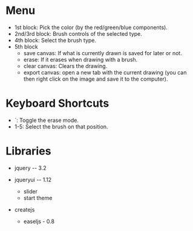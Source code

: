 # Menu #

- 1st block: Pick the color (by the red/green/blue components).
- 2nd/3rd block: Brush controls of the selected type.
- 4th block: Select the brush type.
- 5th block
    - save canvas: If what is currently drawn is saved for later or not.
    - erase: If it erases when drawing with a brush.
    - clear canvas: Clears the drawing.
    - export canvas: open a new tab with the current drawing (you can then right click on the image and save it to the computer).


# Keyboard Shortcuts #

- `: Toggle the erase mode.
- 1-5: Select the brush on that position.

# Libraries #

- jquery -- 3.2
- jqueryui -- 1.12
    - slider
    - start theme

- createjs
    - easeljs - 0.8